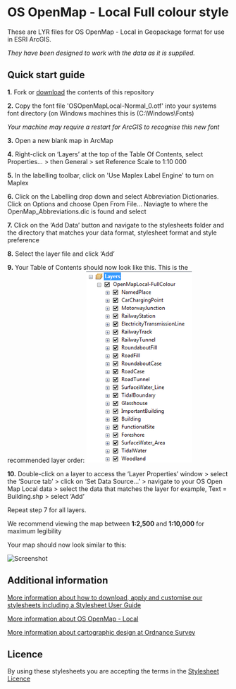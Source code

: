 # OS OpenMap - Local Full colour style

These are LYR files for OS OpenMap - Local in Geopackage format for use in ESRI ArcGIS.

*They have been designed to work with the data as it is supplied.*

## Quick start guide

**1.**  Fork or [download](https://github.com/OrdnanceSurvey/OS-OpenMap-Local-stylesheets/archive/master.zip) the contents of this repository

**2.**  Copy the font file 'OSOpenMapLocal-Normal_0.otf' into your systems font directory (on Windows machines this is (C:\Windows\Fonts)

*Your machine may require a restart for ArcGIS to recognise this new font*

**3.**  Open a new blank map in ArcMap

**4.** Right-click on ‘Layers’ at the top of the Table Of Contents, select Properties… > then General > set Reference Scale to 1:10 000

**5.**  In the labelling toolbar, click on 'Use Maplex Label Engine' to turn on Maplex

**6.**  Click on the Labelling drop down and select Abbreviation Dictionaries. Click on Options and choose Open From File... Naviagte to where the OpenMap_Abbreviations.dic is found and select

**7.**  Click on the ‘Add Data’ button and navigate to the stylesheets folder and the directory that matches your data format, stylesheet format and style preference

**8.**  Select the layer file and click ‘Add’

**9.**  Your Table of Contents should now look like this. This is the recommended layer order: 
  ![Screenshot](https://raw.githubusercontent.com/OrdnanceSurvey/OS-OpenMap-Local-stylesheets/master/ESRI%20Shapefile%20stylesheets/ESRI%20stylesheets%20%28LYR%29/Full%20colour%20style/images/OML_FC_layer_order.png "Recommended layer order for OS Open Map Local")

**10.**  Double-click on a layer to access the ‘Layer Properties’ window > select the ‘Source tab’ > click on ‘Set Data Source…’ > navigate to your OS Open Map Local data > select the data that matches the layer for example, Text = Building.shp > select ‘Add’

Repeat step 7 for all layers.

We recommend viewing the map between **1:2,500** and **1:10,000** for maximum legibility

Your map should now look similar to this: 

  ![Screenshot](https://raw.githubusercontent.com/OrdnanceSurvey/OS-OpenMap-Local-stylesheets/master/ESRI%20Shapefile%20stylesheets/ESRI%20stylesheets%20%28LYR%29/Full%20colour%20style/images/OML_FC_screenshot.png "Screenshot of OS OpenMap - Local")

## Additional information

[More information about how to download, apply and customise our stylesheets including a Stylesheet User Guide](http://www.ordnancesurvey.co.uk/resources/carto-design/cartographic-stylesheets.html)

[More information about OS OpenMap - Local](http://www.ordnancesurvey.co.uk/business-and-government/products/os-open-map-local.html)

[More information about cartographic design at Ordnance Survey](https://www.ordnancesurvey.co.uk/resources/carto-design/)

## Licence

By using these stylesheets you are accepting the terms in the [Stylesheet Licence](http://www.ordnancesurvey.co.uk/docs/licences/stylesheet-licence-v2.pdf)
